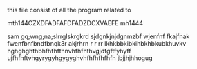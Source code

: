 this file consist of all the program related to

mth144CZXDFADFAFDFADZDCXVAEFE
mh1444

sam
gq;wng;na;slrrglskrgkrd
sjdgnkjnjdgnmzbf
wjenfnf fkajfnak
fwenfbnfbndfbnqk3r
akjrhrn r r rr
lkhkbbkibkihbkhbkubkhuvkv
hghghghthbhfhfhfthnvhfhfhthvgjdfgftfyhyff
ujfhfhftvhgyrygyhgygyghvhfhfhfhfhfh
jbjjhjhhogug
